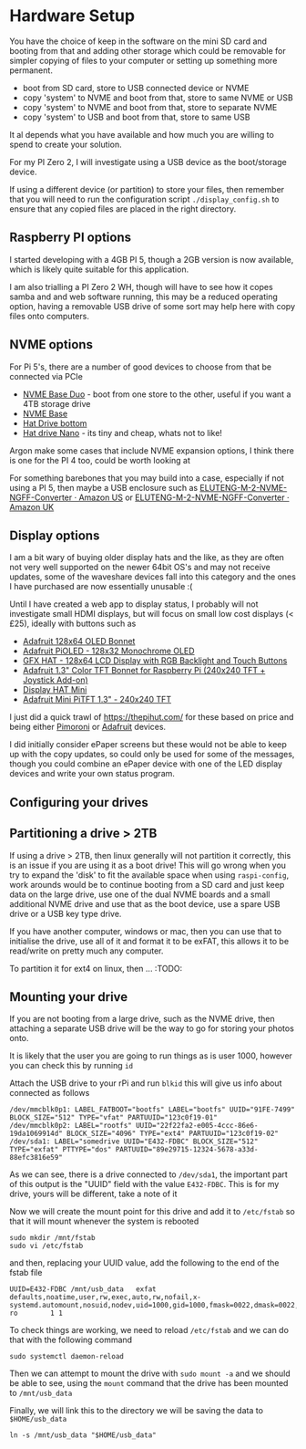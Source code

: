 # Hardware Setup

You have the choice of keep in the software on the mini SD card and booting from that and adding other storage which could be removable for simpler copying of files to your computer or setting up something more permanent.

- boot from SD card, store to USB connected device or NVME
- copy 'system' to NVME and boot from that, store to same NVME or USB
- copy 'system' to NVME and boot from that, store to separate NVME
- copy 'system' to USB and boot from that, store to same USB

It al depends what you have available and how much you are willing to spend to create your solution.

For my PI Zero 2, I will investigate using a USB device as the boot/storage device.

If using a different device (or partition) to store your files, then remember that you will need to run the configuration script `./display_config.sh` to ensure that any copied files are placed in the right directory.

## Raspberry PI options

I started developing with a 4GB PI 5, though a 2GB version is now available, which is likely quite suitable for this application.

I am also trialling a PI Zero 2 WH, though will have to see how it copes samba and and web software running, this may be a reduced operating option, having a removable USB drive of some sort may help here with copy files onto computers.

## NVME options

For Pi 5's, there are a number of good devices to choose from that be connected via PCIe

- [NVME Base Duo](https://thepihut.com/products/nvme-base-duo-for-raspberry-pi-5) - boot from one store to the other, useful if you want a 4TB storage drive
- [NVME Base](https://thepihut.com/products/nvme-base-for-raspberry-pi-5-nvme-base)
- [Hat Drive bottom](https://thepihut.com/products/hatdrive-bottom-for-raspberry-pi-5)
- [Hat drive Nano](https://thepihut.com/products/hatdrive-nano-for-raspberry-pi-5) - its tiny and cheap, whats not to like!

Argon make some cases that include NVME expansion options, I think there is one for the PI 4 too, could be worth looking at

For something barebones that you may build into a case, especially if not using a PI 5, then maybe a USB enclosure such as [ELUTENG-M-2-NVME-NGFF-Converter · Amazon US](https://www.amazon.com/ELUTENG-M-2-NVME-NGFF-Converter/dp/B0BJCYR1P7/) or [ELUTENG-M-2-NVME-NGFF-Converter · Amazon UK](https://www.amazon.co.uk/ELUTENG-M-2-USB-Adapter-3-1-Black/dp/B0BGPJMJ43/r)


## Display options

I am a bit wary of buying older display hats and the like, as they are often not very well supported on the newer 64bit OS's and may not receive updates, some of the waveshare devices fall into this category and the ones I have purchased are now essentially unusable :(

Until I have created a web app to display status, I probably will not investigate small HDMI displays, but will focus on small low cost displays (< £25), ideally with buttons such as

- [Adafruit 128x64 OLED Bonnet](https://thepihut.com/products/adafruit-128x64-oled-bonnet-for-raspberry-pi-ada3531)
- [Adafruit PiOLED - 128x32 Monochrome OLED](https://thepihut.com/products/adafruit-pioled-128x32-monochrome-oled-add-on-for-raspberry-pi-ada3527)
- [GFX HAT - 128x64 LCD Display with RGB Backlight and Touch Buttons](https://thepihut.com/products/gfx-hat-128x64-lcd-display-with-rgb-backlight-and-touch-buttons)
- [Adafruit 1.3" Color TFT Bonnet for Raspberry Pi (240x240 TFT + Joystick Add-on)](https://thepihut.com/products/adafruit-1-3-color-tft-bonnet-for-raspberry-pi)
- [Display HAT Mini](https://thepihut.com/products/display-hat-mini)
- [Adafruit Mini PiTFT 1.3" - 240x240 TFT](https://thepihut.com/products/adafruit-mini-pitft-1-3-240x240-tft-add-on-for-raspberry-pi)

I just did a quick trawl of https://thepihut.com/ for these based on price and being either [Pimoroni](https://shop.pimoroni.com/collections/displays?tags=Raspberry%20Pi) or [Adafruit](https://www.adafruit.com/category/63) devices.

I did initially consider ePaper screens but these would not be able to keep up with the copy updates, so could only be used for some of the messages, though you could combine an ePaper device with one of the LED display devices and write your own status program. 


## Configuring your drives



## Partitioning a drive > 2TB

If using a drive > 2TB, then linux generally will not partition it correctly, this is an issue if you are using it as a boot drive! This will go wrong when you try to expand the 'disk' to fit the available space when using `raspi-config`, work arounds would be to continue booting from a SD card and just keep data on the large drive, use one of the dual NVME boards and a small additional NVME drive and use that as the boot device, use a spare USB drive or a USB key type drive.

If you have another computer, windows or mac, then you can use that to initialise the drive, use all of it and format it to be exFAT, this allows it to be read/write on pretty much any computer.

To partition it for ext4 on linux, then ... :TODO:


## Mounting your drive

If you are not booting from a large drive, such as the NVME drive, then attaching a separate USB drive will be the way to go for storing your photos onto.

It is likely that the user you are going to run things as is user 1000, however you can check this by running `id`

Attach the USB drive to your rPi and run `blkid` this will give us info about connected as follows

```
/dev/mmcblk0p1: LABEL_FATBOOT="bootfs" LABEL="bootfs" UUID="91FE-7499" BLOCK_SIZE="512" TYPE="vfat" PARTUUID="123c0f19-01"
/dev/mmcblk0p2: LABEL="rootfs" UUID="22f22fa2-e005-4ccc-86e6-19da1069914d" BLOCK_SIZE="4096" TYPE="ext4" PARTUUID="123c0f19-02"
/dev/sda1: LABEL="somedrive UUID="E432-FDBC" BLOCK_SIZE="512" TYPE="exfat" PTTYPE="dos" PARTUUID="89e29715-12324-5678-a33d-88efc3816e59"
```

As we can see, there is a drive connected to `/dev/sda1`, the important part of this output is the "UUID" field with the value `E432-FDBC`. This is for my drive, yours will be different, take a note of it

Now we will create the mount point for this drive and add it to `/etc/fstab` so that it will mount whenever the system is rebooted 

```
sudo mkdir /mnt/fstab
sudo vi /etc/fstab
```

and then, replacing your UUID value, add the following to the end of the fstab file
```
UUID=E432-FDBC /mnt/usb_data   exfat    defaults,noatime,user,rw,exec,auto,rw,nofail,x-systemd.automount,nosuid,nodev,uid=1000,gid=1000,fmask=0022,dmask=0022,iocharset=utf8,errors=remount-ro        1 1
```

To check things are working, we need to reload `/etc/fstab` and we can do that with the following command

```
sudo systemctl daemon-reload
```

Then we can attempt to mount the drive with `sudo mount -a` and we should be able to see, using the `mount` command that the drive has been mounted to `/mnt/usb_data`

Finally, we will link this to the directory we will be saving the data to `$HOME/usb_data`

```
ln -s /mnt/usb_data "$HOME/usb_data"
```
